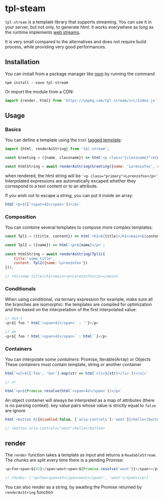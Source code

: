 # tpl-steam

``tpl-stream`` is a template library that supports streaming. You can use it in your server, but not only, to generate html: it works everywhere as long as the runtime
implements [web streams](https://developer.mozilla.org/en-US/docs/Web/API/ReadableStream).

It is very small compared to the alternatives and does not require build process, while providing very good performances.

## Installation

You can install from a package manager like [npm](https://www.npmjs.com/) by running the command

``npm install --save tpl-stream``

Or import the module from a CDN:

```js
import {render, html} from 'https://unpkg.com/tpl-stream/src/index.js';
```

## Usage

### Basics

You can define a template using the ``html`` [tagged template](https://developer.mozilla.org/en-US/docs/Web/JavaScript/Reference/Template_literals#tagged_templates):

```js
import {html, renderAsString} from 'tpl-stream';

const Greeting = ({name, classname}) => html`<p class="{classname}">${name}</p>`;

const htmlString = await renderAsString(Greeting({name: 'Lorenzofox', classname: 'primary'}))

```

when rendered, the html string will be ``'<p class="primary">Lorenzofox</p>'``
Interpolated expressions are automatically escaped whether they correspond to a text content or to an attribute.

If you wish not to escape a string, you can put it inside an array:

```js
html`<p>${['<span>42</span>']}</p>`
```

### Composition

You can combine several templates to compose more complex templates:

```js
const Tpl1 = ({title, content}) => html`<h1>${title}</h1><main>${content}</main>`;

const Tpl2 = ({name}) => html`<p>${name}</p>`;
    
const htmlString = await renderAsString(Tpl1({
    title:'some title',
    content: Tpl2({name:'Lorenzofox'})
}));

// <h1>some title</h1><main><p>Lorenzofox</p></main>
```

### Conditionals

When using conditional, via ternary expression for example, make sure all the branches are isomorphic: the templates are compiled for optimization and this based on the interpretation of the first interpolated value:

```js
// don't
<p>${ foo ? html`<span>42</span>` : ''}</p>

// do
<p>${ foo ? html`<span>42</span>` : html``}</p>
```

### Containers

You can interpolate some _containers_: Promise, Iterable(Array) or Objects
These containers must contain template, string or another container

```js
html`<ul>${['foo', 'bar'].map(str => html`<li>${str}</li>`)}</ul>`

// or 

html`<p>${Promise.resolve(html`<span>42</span>`)}</p>`
```

An object container will always be interpreted as a map of attributes (there is no parsing context). 
key value pairs whose value is strictly equal to ``false`` are ignore

```js
html`<button ${{disabled:false, ['aria-controls']:'woot'}}>hello</button>`

// <button aria-controls="woot">hello</button>
```

## render

The ``render`` function takes a template as input and returns a ``ReadableStream``. The chunks are split every time there is a pending Promise: 

```js
<p>foo<span>${43}</span>woot<span>${Promise.resolve('woot')}</span></p>

// chunks: ['<p>foo<span>43</span>woot</span>', 'woot'</span></p>]
```

You can also render as a string, by awaiting the Promise returned by ``renderAsString`` function 

